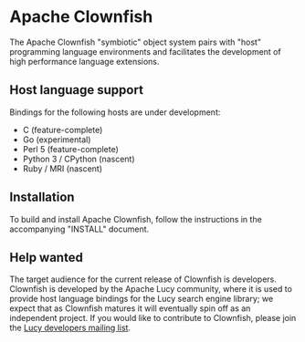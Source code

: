 Apache Clownfish
================

The Apache Clownfish "symbiotic" object system pairs with "host" programming
language environments and facilitates the development of high performance
language extensions.

Host language support
---------------------

Bindings for the following hosts are under development:

* C (feature-complete)
* Go (experimental)
* Perl 5 (feature-complete)
* Python 3 / CPython (nascent)
* Ruby / MRI (nascent)

Installation
------------

To build and install Apache Clownfish, follow the instructions in the
accompanying "INSTALL" document.

Help wanted
-----------

The target audience for the current release of Clownfish is developers.
Clownfish is developed by the Apache Lucy community, where it is used to
provide host language bindings for the Lucy search engine library; we expect
that as Clownfish matures it will eventually spin off as an independent
project.  If you would like to contribute to Clownfish, please join the [Lucy
developers mailing list](http://lucy.apache.org/mailing_lists).

